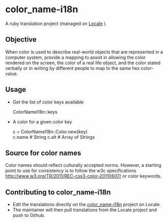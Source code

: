 # color_name-i18n

A ruby translation project (managed on [Locale](http://www.localeapp.com/) ).

## Objective

When color is used to describe real-world objects that are represented in a computer system, provide a mapping to assist in allowing the color rendered on the screen, the color of a real life object, and the color stated verbally or in writing by different people to map to the same hex color-value. 


## Usage

* Get the list of color keys available

	ColorNameI18n::keys

* A color for a given color key

	c = ColorNameI18n::Color.new(key)	
	c.name # String
	c.alt # Array of Strings
	

## Source for color names

Color names should reflect culturally accepted norms. However, a starting point to use for consistency is to follow the w3c specifications http://www.w3.org/TR/2011/REC-css3-color-20110607/ or color keywords.


## Contributing to color_name-i18n

- Edit the translations directly on the [color_name-i18n](http://www.localeapp.com/projects/public?search=color_name-i18n) project on Locale.
- The maintainer will then pull translations from the Locale project and push to Github.



